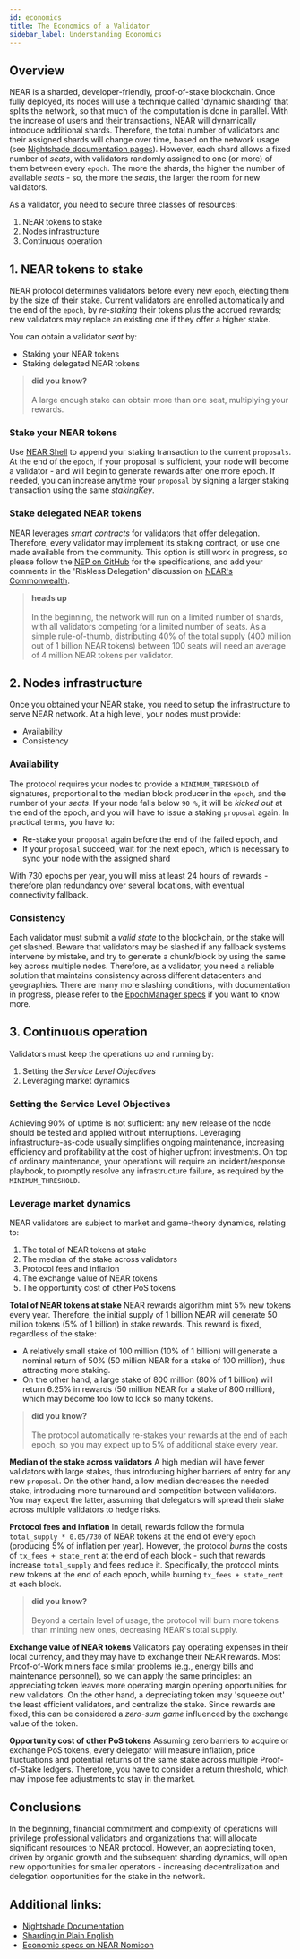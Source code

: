 ```yaml
---
id: economics
title: The Economics of a Validator
sidebar_label: Understanding Economics
---
```

## Overview

NEAR is a sharded, developer-friendly, proof-of-stake blockchain. Once fully deployed, its nodes will use a technique called 'dynamic sharding' that splits the network, so that much of the computation is done in parallel. With the increase of users and their transactions, NEAR will dynamically introduce additional shards.
Therefore, the total number of validators and their assigned shards will change over time, based on the network usage (see [Nightshade documentation pages](../technical/nightshade.md)).
However, each shard allows a fixed number of *seats*, with validators randomly assigned to one (or more) of them between every `epoch`. The more the shards, the higher the number of available *seats* - so, the more the *seats*, the larger the room for new validators.

As a validator, you need to secure three classes of resources:
1. NEAR tokens to stake
2. Nodes infrastructure
3. Continuous operation


## 1. NEAR tokens to stake

NEAR protocol determines validators before every new `epoch`, electing them by the size of their stake. Current validators are enrolled automatically and the end of the `epoch`, by *re-staking* their tokens plus the accrued rewards; new validators may replace an existing one if they offer a higher stake.

You can obtain a validator *seat* by:
- Staking your NEAR tokens
- Staking delegated NEAR tokens

<blockquote class="info">
    <strong>did you know?</strong><br><br>
    A large enough stake can obtain more than one seat, multiplying your rewards. 
</blockquote>

### Stake your NEAR tokens

Use [NEAR Shell](../development/near-clitool.md) to append your staking transaction to the current `proposals`. At the end of the `epoch`, if your proposal is sufficient, your node will become a validator - and will begin to generate rewards after one more epoch. If needed, you can increase anytime your `proposal` by signing a larger staking transaction using the same *stakingKey*.

### Stake delegated NEAR tokens

NEAR leverages *smart contracts* for validators that offer delegation. Therefore, every validator may implement its staking contract, or use one made available from the community. 
This option is still work in progress, so please follow the [NEP on GitHub](https://github.com/nearprotocol/NEPs/blob/staking-contract/text/0000-staking-contract.md) for the specifications, and add your comments in the 'Riskless Delegation' discussion on [NEAR's Commonwealth](https://commonwealth.im/near/proposal/discussion/357-riskless-delegation-aka-tezos-delegation).

<blockquote class="warning">
    <strong>heads up</strong><br><br>
    In the beginning, the network will run on a limited number of shards, with all validators competing for a limited number of seats.
    As a simple rule-of-thumb, distributing 40% of the total supply (400 million out of 1 billion NEAR tokens) between 100 seats will need an average of 4 million NEAR tokens per validator.
</blockquote>


## 2. Nodes infrastructure

Once you obtained your NEAR stake, you need to setup the infrastructure to serve NEAR network.
At a high level, your nodes must provide:
- Availability
- Consistency

### Availability

The protocol requires your nodes to provide a `MINIMUM_THRESHOLD` of signatures, proportional to the median block producer in the `epoch`, and the number of your *seats*. If your node falls below `90 %`, it will be *kicked out* at the end of the epoch, and you will have to issue a staking `proposal` again.
In practical terms, you have to:
- Re-stake your `proposal` again before the end of the failed epoch, and
- If your `proposal` succeed, wait for the next epoch, which is necessary to sync your node with the assigned shard

With 730 epochs per year, you will miss at least 24 hours of rewards - therefore plan redundancy over several locations, with eventual connectivity fallback.

### Consistency

Each validator must submit a *valid state* to the blockchain, or the stake will get slashed. Beware that validators may be slashed if any fallback systems intervene by mistake, and try to generate a chunk/block by using the same key across multiple nodes. Therefore, as a validator, you need a reliable solution that maintains consistency across different datacenters and geographies.
There are many more slashing conditions, with documentation in progress, please refer to the [EpochManager specs](https://github.com/nearprotocol/NEPs/pull/37) if you want to know more.


## 3. Continuous operation

Validators must keep the operations up and running by:
1. Setting the *Service Level Objectives*
2. Leveraging market dynamics

### Setting the Service Level Objectives

Achieving 90% of uptime is not sufficient: any new release of the node should be tested and applied without interruptions. Leveraging infrastructure-as-code usually simplifies ongoing maintenance, increasing efficiency and profitability at the cost of higher upfront investments.
On top of ordinary maintenance, your operations will require an incident/response playbook, to promptly resolve any infrastructure failure, as required by the `MINIMUM_THRESHOLD`.


### Leverage market dynamics

NEAR validators are subject to market and game-theory dynamics, relating to:
1. The total of NEAR tokens at stake
2. The median of the stake across validators
3. Protocol fees and inflation
4. The exchange value of NEAR tokens
5. The opportunity cost of other PoS tokens

**Total of NEAR tokens at stake**
NEAR rewards algorithm mint 5% new tokens every year. Therefore, the initial supply of 1 billion NEAR will generate 50 million tokens (5% of 1 billion) in stake rewards.
This reward is fixed, regardless of the stake:
- A relatively small stake of 100 million (10% of 1 billion) will generate a nominal return of 50% (50 million NEAR for a stake of 100 million), thus attracting more staking.
- On the other hand, a large stake of 800 million (80% of 1 billion) will return 6.25% in rewards (50 million NEAR for a stake of 800 million), which may become too low to lock so many tokens.

<blockquote class="info">
    <strong>did you know?</strong><br><br>
    The protocol automatically re-stakes your rewards at the end of each epoch, so you may expect up to 5% of additional stake every year.
</blockquote>

**Median of the stake across validators**
A high median will have fewer validators with large stakes, thus introducing higher barriers of entry for any new `proposal`. On the other hand, a low median decreases the needed stake, introducing more turnaround and competition between validators.
You may expect the latter, assuming that delegators will spread their stake across multiple validators to hedge risks.

**Protocol fees and inflation**
In detail, rewards follow the formula `total_supply * 0.05/730` of NEAR tokens at the end of every `epoch` (producing 5% of inflation per year). However, the protocol *burns* the costs of `tx_fees + state_rent` at the end of each block - such that rewards increase `total_supply` and fees reduce it. 
Specifically, the protocol mints new tokens at the end of each epoch, while burning `tx_fees + state_rent` at each block.

<blockquote class="info">
    <strong>did you know?</strong><br><br>
    Beyond a certain level of usage, the protocol will burn more tokens than minting new ones, decreasing NEAR's total supply.
</blockquote>

**Exchange value of NEAR tokens**
Validators pay operating expenses in their local currency, and they may have to exchange their NEAR rewards. Most Proof-of-Work miners face similar problems (e.g., energy bills and maintenance personnel), so we can apply the same principles: an appreciating token leaves more operating margin opening opportunities for new validators. On the other hand, a depreciating token may 'squeeze out' the least efficient validators, and centralize the stake.
Since rewards are fixed, this can be considered a *zero-sum game* influenced by the exchange value of the token.

**Opportunity cost of other PoS tokens**
Assuming zero barriers to acquire or exchange PoS tokens, every delegator will measure inflation, price fluctuations and potential returns of the same stake across multiple Proof-of-Stake ledgers. Therefore, you have to consider a return threshold, which may impose fee adjustments to stay in the market.

## Conclusions

In the beginning, financial commitment and complexity of operations will privilege professional validators and organizations that will allocate significant resources to NEAR protocol.
However, an appreciating token, driven by organic growth and the subsequent sharding dynamics, will open new opportunities for smaller operators - increasing decentralization and delegation opportunities for the stake in the network.


## Additional links:

- [Nightshade Documentation](../technical/nightshade.md)
- [Sharding in Plain English](https://www.citusdata.com/blog/2018/01/10/sharding-in-plain-english/)
- [Economic specs on NEAR Nomicon](https://nomicon.io/Economics/README.html)